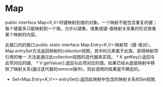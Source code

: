 # Map
public interface Map<K,V>将键映射到值的对象。一个映射不能包含重复的键；每个键最多只能映射到一个值。允许以键集、值集或键-值映射关系集的形式查看某个映射的内容。

此接口内的接口:public static interface Map.Entry<K,V>:映射项（键-值对）。Map.entrySet方法返回映射的collection视图，其中的元素属于此类。获得映射项引用的唯一 方法是通过此collection视图的迭代器来实现。
    * K getKey():返回与此项对应的键。
    * V getValue():返回与此项对应的值。如果已经从底层映射中移除了映射关系(通过迭代器的remove操作)，则此调用的结果是不确定的。


* Set<Map.Entry<K,V>> entrySet():返回此映射中包含的映射关系的Set视图.